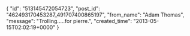  {
   "id": "513145472054723",
   "post_id": "462493170453287_491707400865197",
   "from_name": "Adam Thomas",
   "message": "Trolling.....for pierre.",
   "created_time": "2013-05-15T02:02:19+0000"
 }
